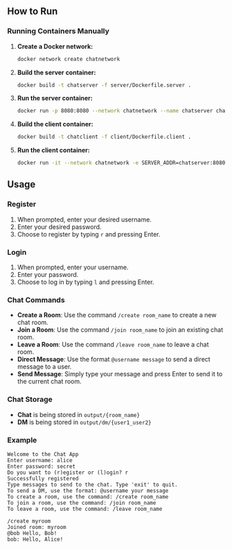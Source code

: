 
## How to Run


### Running Containers Manually

1. **Create a Docker network:**

    ```sh
    docker network create chatnetwork
    ```

2. **Build the server container:**

    ```sh
    docker build -t chatserver -f server/Dockerfile.server .
    ```

3. **Run the server container:**

    ```sh
    docker run -p 8080:8080 --network chatnetwork --name chatserver chatserver
    ```

4. **Build the client container:**

    ```sh
    docker build -t chatclient -f client/Dockerfile.client .
    ```

5. **Run the client container:**

    ```sh
    docker run -it --network chatnetwork -e SERVER_ADDR=chatserver:8080 chatclient
    ```

## Usage

### Register

1. When prompted, enter your desired username.
2. Enter your desired password.
3. Choose to register by typing `r` and pressing Enter.

### Login

1. When prompted, enter your username.
2. Enter your password.
3. Choose to log in by typing `l` and pressing Enter.

### Chat Commands

- **Create a Room**: Use the command `/create room_name` to create a new chat room.
- **Join a Room**: Use the command `/join room_name` to join an existing chat room.
- **Leave a Room**: Use the command `/leave room_name` to leave a chat room.
- **Direct Message**: Use the format `@username message` to send a direct message to a user.
- **Send Message**: Simply type your message and press Enter to send it to the current chat room.

### Chat Storage

- **Chat** is being stored in `output/{room_name}`
- **DM** is being stored in `output/dm/{user1_user2}`

### Example

```plaintext
Welcome to the Chat App
Enter username: alice
Enter password: secret
Do you want to (r)egister or (l)ogin? r
Successfully registered
Type messages to send to the chat. Type 'exit' to quit.
To send a DM, use the format: @username your message
To create a room, use the command: /create room_name
To join a room, use the command: /join room_name
To leave a room, use the command: /leave room_name

/create myroom
Joined room: myroom
@bob Hello, Bob!
bob: Hello, Alice!
```
